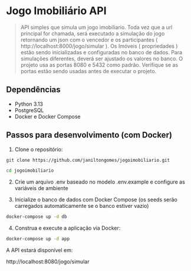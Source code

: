 # Jogo Imobiliário API
> API simples que simula um jogo imobiliario. Toda vez que a url principal for chamada, será executado a simulação do jogo retornando um json com o vencedor e os participantes ( http://localhost:8000/jogo/simular ).
> Os Imóveis ( propriedades ) estão sendo inicializadas e configuradas no banco de dados. Para simulações diferentes, deverá ser ajustado os valores no banco.
> O projeto usa as portas 8080 e 5432 como padrão. Verifique se as portas estão sendo usadas antes de executar o projeto.

## Dependências

- Python 3.13
- PostgreSQL
- Docker e Docker Compose

## Passos para desenvolvimento (com Docker)

1. Clone o repositório:

```bash
git clone https://github.com/janiltongomes/jogoimobiliario.git
```
```bash
cd jogoimobiliario
```

2. Crie um arquivo .env baseado no modelo .env.example e configure as variáveis de ambiente

3. Inicialize o banco de dados com Docker Compose (os seeds serão carregados automaticamente se o banco estiver vazio)

```sh
docker-compose up -d db
```

4. Construa e execute a aplicação via Docker:

```sh
docker-compose up -d app
```



A API estará disponível em:

http://localhost:8080/jogo/simular